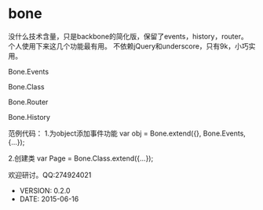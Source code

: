 bone
============

没什么技术含量，只是backbone的简化版，保留了events，history，router。
个人使用下来这几个功能最有用。
不依赖jQuery和underscore，只有9k，小巧实用。

Bone.Events

Bone.Class

Bone.Router

Bone.History

范例代码：
1.为object添加事件功能
var obj = Bone.extend({}, Bone.Events, {...});

2.创建类
var Page = Bone.Class.extend({...});



欢迎研讨。QQ:274924021  



 * VERSION: 0.2.0
 * DATE: 2015-06-16
